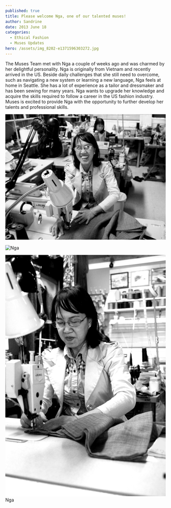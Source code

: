 ```yaml
---
published: true
title: Please welcome Nga, one of our talented muses!
author: Sandrine
date: 2013 June 18
categories:
  - Ethical Fashion
  - Muses Updates
hero: /assets/img_8202-e1371596303272.jpg
---
```

The Muses Team met with Nga a couple of weeks ago and was charmed by her delightful personality. Nga is originally from Vietnam and recently arrived in the US. Beside daily challenges that she still need to overcome, such as navigating a new system or learning a new language, Nga feels at home in Seattle. She has a lot of experience as a tailor and dressmaker and has been sewing for many years. Nga wants to upgrade her knowledge and acquire the skills required to follow a career in the US fashion industry. Muses is excited to provide Nga with the opportunity to further develop her talents and professional skills.

![Nga](/assets/img_8186.jpg?w=470)

![Nga](/assets/img_8202.jpg?w=470 "Nga")

![Nga](/assets/img_8193.jpg?w=470)
Nga